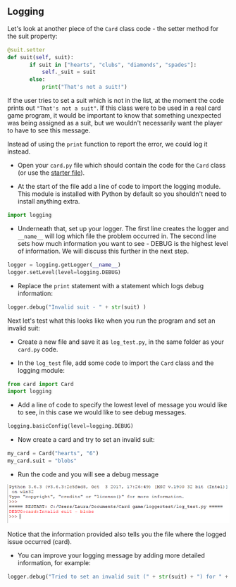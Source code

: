 ## Logging

Let's look at another piece of the `Card` class code - the setter method for the suit property:

```python
@suit.setter
def suit(self, suit):
       if suit in ["hearts", "clubs", "diamonds", "spades"]:
           self._suit = suit
       else:
           print("That's not a suit!")
```

If the user tries to set a suit which is not in the list, at the moment the code prints out `"That's not a suit"`. If this class were to be used in a real card game program, it would be important to know that something unexpected was being assigned as a suit, but we wouldn't necessarily want the player to have to see this message.

Instead of using the `print` function to report the error, we could log it instead.

+ Open your `card.py` file which should contain the code for the `Card` class (or use the [starter file](resources/card.py)).

+ At the start of the file add a line of code to import the logging module. This module is installed with Python by default so you shouldn't need to install anything extra.

```python
import logging
```

+ Underneath that, set up your logger. The first line creates the logger and `__name__` will log which file the problem occurred in. The second line sets how much information you want to see - DEBUG is the highest level of information. We will discuss this further in the next step.

```Python
logger = logging.getLogger(__name__)
logger.setLevel(level=logging.DEBUG)
```

+ Replace the `print` statement with a statement which logs debug information:

```python
logger.debug("Invalid suit - " + str(suit) )
```

Next let's test what this looks like when you run the program and set an invalid suit:

+ Create a new file and save it as `log_test.py`, in the same folder as your `card.py` code.

+ In the `log_test` file, add some code to import the `Card` class and the logging module:

```Python
from card import Card
import logging
```

+ Add a line of code to specify the lowest level of message you would like to see, in this case we would like to see debug messages.

```python
logging.basicConfig(level=logging.DEBUG)
```

+ Now create a card and try to set an invalid suit:

```python
my_card = Card("hearts", "6")
my_card.suit = "blobs"
```

+ Run the code and you will see a debug message

![Bad suit](images/bad-suit.png)

Notice that the information provided also tells you the file where the logged issue occurred (card).

+ You can improve your logging message by adding more detailed information, for example:

```python
logger.debug("Tried to set an invalid suit (" + str(suit) + ") for " + repr(self) )
```
